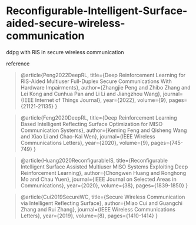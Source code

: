 # Reconfigurable-Intelligent-Surface-aided-secure-wireless-communication
ddpg with RIS in secure wireless communication 

reference
> @article{Peng2022DeepRL,
  title={Deep Reinforcement Learning for RIS-Aided Multiuser Full-Duplex Secure Communications With Hardware Impairments},
  author={Zhangjie Peng and Zhibo Zhang and Lei Kong and Cunhua Pan and Li Li and Jiangzhou Wang},
  journal={IEEE Internet of Things Journal},
  year={2022},
  volume={9},
  pages={21121-21135}
}

> @article{Feng2020DeepRL,
  title={Deep Reinforcement Learning Based Intelligent Reflecting Surface Optimization for MISO Communication Systems},
  author={Keming Feng and Qisheng Wang and Xiao Li and Chao-Kai Wen},
  journal={IEEE Wireless Communications Letters},
  year={2020},
  volume={9},
  pages={745-749}
}

> @article{Huang2020ReconfigurableIS,
  title={Reconfigurable Intelligent Surface Assisted Multiuser MISO Systems Exploiting Deep Reinforcement Learning},
  author={Chongwen Huang and Ronghong Mo and Chau Yuen},
  journal={IEEE Journal on Selected Areas in Communications},
  year={2020},
  volume={38},
  pages={1839-1850}
}

> @article{Cui2019SecureWC,
  title={Secure Wireless Communication via Intelligent Reflecting Surface},
  author={Miao Cui and Guangchi Zhang and Rui Zhang},
  journal={IEEE Wireless Communications Letters},
  year={2019},
  volume={8},
  pages={1410-1414}
}
